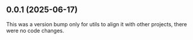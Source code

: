 ## 0.0.1 (2025-06-17)

This was a version bump only for utils to align it with other projects, there were no code changes.